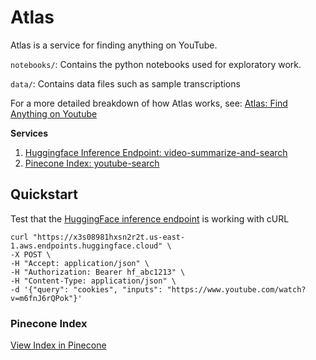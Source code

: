 # Atlas

Atlas is a service for finding anything on YouTube.

`notebooks/`: Contains the python notebooks used for exploratory work.

`data/`: Contains data files such as sample transcriptions

For a more detailed breakdown of how Atlas works, see: [Atlas: Find Anything on Youtube](https://atila.ca/blog/tomiwa/atlas)


**Services**
1. [Huggingface Inference Endpoint: video-summarize-and-search](https://ui.endpoints.huggingface.co/tomiwa1a/endpoints/video-summarize-and-search)
2. [Pinecone Index: youtube-search](https://app.pinecone.io/organizations/-NJtg2syoPWRDg1eVwga/projects/ff3f45c0-03c1-4246-8de3-186799f6fbf8/indexes/youtube-search/browser)

## Quickstart

Test that the [HuggingFace inference endpoint](https://ui.endpoints.huggingface.co/tomiwa1a/endpoints/video-summarize-and-search) is working with cURL

```shell
curl "https://x3s08981hxsn2r2t.us-east-1.aws.endpoints.huggingface.cloud" \
-X POST \
-H "Accept: application/json" \
-H "Authorization: Bearer hf_abc1213" \
-H "Content-Type: application/json" \
-d '{"query": "cookies", "inputs": "https://www.youtube.com/watch?v=m6fnJ6rQPok"}'
```
### Pinecone Index

[View Index in Pinecone](https://app.pinecone.io/organizations/-NJtg2syoPWRDg1eVwga/projects/ff3f45c0-03c1-4246-8de3-186799f6fbf8/indexes/youtube-search/browser)
